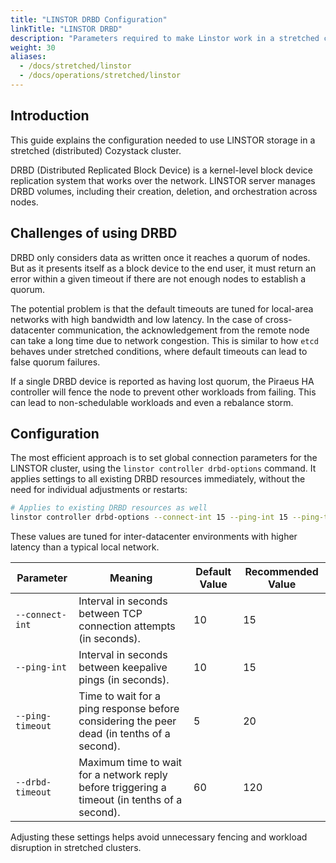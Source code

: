 ```yaml
---
title: "LINSTOR DRBD Configuration"
linkTitle: "LINSTOR DRBD"
description: "Parameters required to make Linstor work in a stretched cluster"
weight: 30
aliases:
  - /docs/stretched/linstor
  - /docs/operations/stretched/linstor
---
```


## Introduction

This guide explains the configuration needed to use LINSTOR storage in a stretched (distributed) Cozystack cluster.

DRBD (Distributed Replicated Block Device) is a kernel-level block device replication system that works over the network.
LINSTOR server manages DRBD volumes, including their creation, deletion, and orchestration across nodes.

## Challenges of using DRBD

DRBD only considers data as written once it reaches a quorum of nodes.
But as it presents itself as a block device to the end user, it must return an error within a given timeout if there are not enough nodes to establish a quorum.

The potential problem is that the default timeouts are tuned for local-area networks with high bandwidth and low latency.
In the case of cross-datacenter communication, the acknowledgement from the remote node can take a long time due to network congestion.
This is similar to how `etcd` behaves under stretched conditions, where default timeouts can lead to false quorum failures.

If a single DRBD device is reported as having lost quorum, the Piraeus HA controller will fence the node to prevent other workloads from failing.
This can lead to non-schedulable workloads and even a rebalance storm.

## Configuration

The most efficient approach is to set global connection parameters for the LINSTOR cluster,
using the `linstor controller drbd-options` command.
It applies settings to all existing DRBD resources immediately, without the need for individual adjustments or restarts:

```bash
# Applies to existing DRBD resources as well
linstor controller drbd-options --connect-int 15 --ping-int 15 --ping-timeout 20 --drbd-timeout 120
```

These values are tuned for inter-datacenter environments with higher latency than a typical local network.

| Parameter        | Meaning                                                                                       | Default Value | Recommended Value |
|------------------|-----------------------------------------------------------------------------------------------|---------------|-------------------|
| `--connect-int`  | Interval in seconds between TCP connection attempts (in seconds).                             | 10            | 15                |
| `--ping-int`     | Interval in seconds between keepalive pings (in seconds).                                     | 10            | 15                |
| `--ping-timeout` | Time to wait for a ping response before considering the peer dead (in tenths of a second).    | 5             | 20                |
| `--drbd-timeout` | Maximum time to wait for a network reply before triggering a timeout (in tenths of a second). | 60            | 120               |

Adjusting these settings helps avoid unnecessary fencing and workload disruption in stretched clusters.
